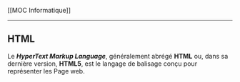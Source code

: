 [[MOC Informatique]]

---

## HTML

Le _**HyperText Markup Language**_, généralement abrégé **HTML** ou, dans sa dernière version, **HTML5**, est le langage de balisage conçu pour représenter les Page web.


